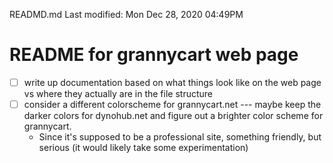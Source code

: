 READMD.md
Last modified: Mon Dec 28, 2020  04:49PM

# README for grannycart web page
* [ ] write up documentation based on what things look like on the web page vs where they actually are in the file structure
* [ ] consider a different colorscheme for grannycart.net --- maybe keep the darker colors for dynohub.net and figure out a brighter color scheme for grannycart.
	* Since it's supposed to be a professional site, something friendly, but serious (it would likely take some experimentation)





